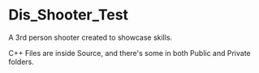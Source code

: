 # Dis_Shooter_Test
A 3rd person shooter created to showcase skills.

C++ Files are inside Source, and there's some in both Public and Private folders.
